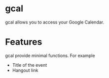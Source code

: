 # gcal
gcal allows you to access your Google Calendar.

# Features
gcal provide minimal functions. For example

- Title of the event
- Hangout link
